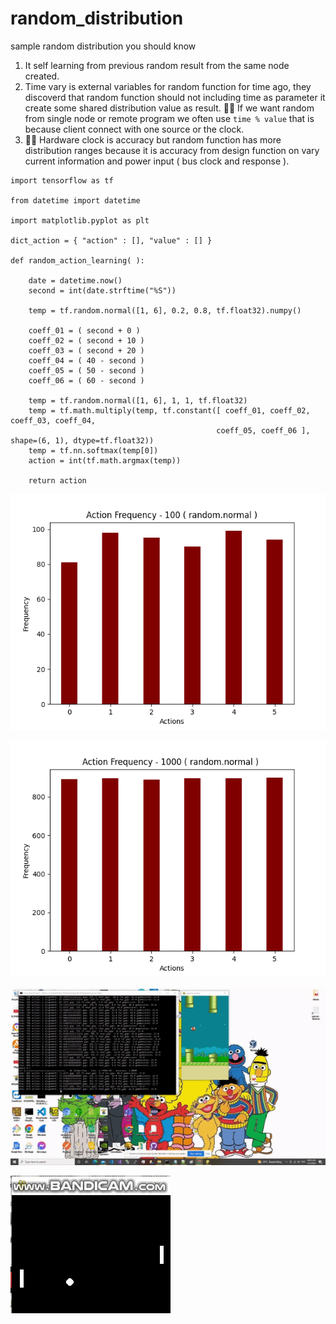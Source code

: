 # random_distribution
sample random distribution you should know

1. It self learning from previous random result from the same node created.
2. Time vary is external variables for random function for time ago, they discoverd that random function should not including time as parameter it create some shared distribution value as result. 🧸💬 If we want random from single node or remote program we often use ```time % value``` that is because client connect with one source or the clock. 
3. 🐑💬 Hardware clock is accuracy but random function has more distribution ranges because it is accuracy from design function on vary current information and power input ( bus clock and response ).

```
import tensorflow as tf

from datetime import datetime

import matplotlib.pyplot as plt

dict_action = { "action" : [], "value" : [] }

def random_action_learning( ): 

	date = datetime.now()
	second = int(date.strftime("%S"))
	
	temp = tf.random.normal([1, 6], 0.2, 0.8, tf.float32).numpy()
	
	coeff_01 = ( second + 0 ) 
	coeff_02 = ( second + 10 ) 
	coeff_03 = ( second + 20 ) 
	coeff_04 = ( 40 - second ) 
	coeff_05 = ( 50 - second ) 
	coeff_06 = ( 60 - second ) 
	
	temp = tf.random.normal([1, 6], 1, 1, tf.float32)
	temp = tf.math.multiply(temp, tf.constant([ coeff_01, coeff_02, coeff_03, coeff_04, 
                                              coeff_05, coeff_06 ], shape=(6, 1), dtype=tf.float32))
	temp = tf.nn.softmax(temp[0])
	action = int(tf.math.argmax(temp))

	return action
```

![name-of-you-image](https://github.com/jkaewprateep/random_distribution/blob/main/Figure_1.png)



![name-of-you-image](https://github.com/jkaewprateep/random_distribution/blob/main/Figure_2.png)



![name-of-you-image](https://github.com/jkaewprateep/random_distribution/blob/main/FlappyBird_small.gif)



![name-of-you-image](https://github.com/jkaewprateep/random_distribution/blob/main/Pong%20Game.gif)
